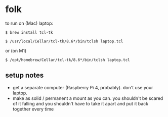 # folk

to run on (Mac) laptop:
```
$ brew install tcl-tk
```


```
$ /usr/local/Cellar/tcl-tk/8.6*/bin/tclsh laptop.tcl
```
or (on M1)
```
$ /opt/homebrew/Cellar/tcl-tk/8.6*/bin/tclsh laptop.tcl
```

## setup notes
- get a separate computer (Raspberry Pi 4, probably). don't use your laptop.
- make as solid / permanent a mount as you can. you shouldn't be
  scared of it falling and you shouldn't have to take it apart and put
  it back together every time
